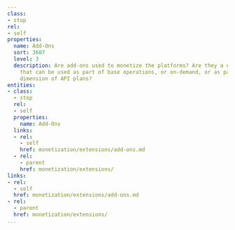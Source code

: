 ```yaml
---
class:
- stop
rel:
- self
properties:
  name: Add-Ons
  sort: 3607
  level: 3
  description: Are add-ons used to monetize the platforms? Are they a unit of value
    that can be used as part of base operations, or on-demand, or as part of any other
    dimension of API plans?
entities:
- class:
  - stop
  rel:
  - self
  properties:
    name: Add-Ons
  links:
  - rel:
    - self
    href: monetization/extensions/add-ons.md
  - rel:
    - parent
    href: monetization/extensions/
links:
- rel:
  - self
  href: monetization/extensions/add-ons.md
- rel:
  - parent
  href: monetization/extensions/
...
```

